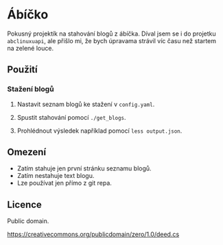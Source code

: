 # Ábíčko

Pokusný projektík na stahování blogů z ábíčka. Díval jsem se i
do projetku `abclinuxuapi`, ale přišlo mi, že bych úpravama
strávil víc času než startem na zelené louce.

## Použití

### Stažení blogů

1) Nastavit seznam blogů ke stažení v `config.yaml`.

2) Spustit stahování pomocí `./get_blogs`.

3) Prohlédnout výsledek například pomocí `less output.json`.

## Omezení

  * Zatím stahuje jen první stránku seznamu blogů.
  * Zatím nestahuje text blogu.
  * Lze používat jen přímo z git repa.

## Licence

Public domain.

https://creativecommons.org/publicdomain/zero/1.0/deed.cs
